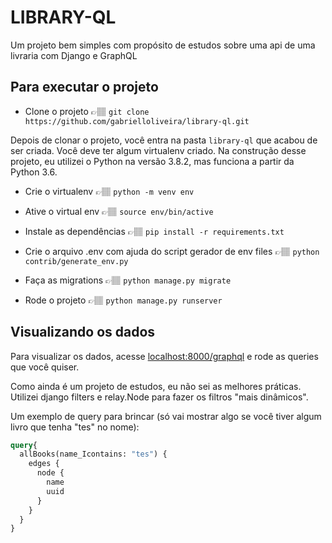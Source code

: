 # LIBRARY-QL

Um projeto bem simples com propósito de estudos sobre uma api de uma livraria com Django e GraphQL

## Para executar o projeto

- Clone o projeto 👉🏽 ```git clone https://github.com/gabrielloliveira/library-ql.git```

Depois de clonar o projeto, você entra na pasta ```library-ql``` que acabou de ser criada. Você deve ter algum virtualenv criado. Na construção desse projeto, eu utilizei o Python na versão 3.8.2, mas funciona a partir da Python 3.6.

- Crie o virtualenv 👉🏽 ```python -m venv env```

- Ative o virtual env 👉🏽 ```source env/bin/active```

- Instale as dependências 👉🏽 ```pip install -r requirements.txt```

- Crie o arquivo .env com ajuda do script gerador de env files 👉🏽 ```python contrib/generate_env.py```

- Faça as migrations 👉🏽 ```python manage.py migrate```

- Rode o projeto 👉🏽 ```python manage.py runserver```

## Visualizando os dados

Para visualizar os dados, acesse [localhost:8000/graphql](http://localhost:8000/graphql) e rode as queries que você quiser. 

Como ainda é um projeto de estudos, eu não sei as melhores práticas. Utilizei django filters e relay.Node para fazer os filtros "mais dinâmicos".

Um exemplo de query para brincar (só vai mostrar algo se você tiver algum livro que tenha "tes" no nome):

```graphql
query{
  allBooks(name_Icontains: "tes") {
    edges {
      node {
        name
        uuid
      }
    }
  }
}
```
